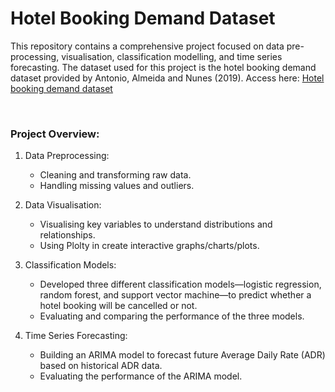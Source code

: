 # Hotel Booking Demand Dataset
This repository contains a comprehensive project focused on data pre-processing, visualisation, classification modelling, and time series forecasting. The dataset used for this project is the hotel booking demand dataset provided by Antonio, Almeida and Nunes (2019). Access here: [Hotel booking demand dataset](https://www.kaggle.com/datasets/jessemostipak/hotel-booking-demand/data)

<br>

### Project Overview:
1. Data Preprocessing:
   - Cleaning and transforming raw data.
    - Handling missing values and outliers.

2. Data Visualisation:
   - Visualising key variables to understand distributions and relationships.
   - Using Plolty in create interactive graphs/charts/plots.

3. Classification Models:
   - Developed three different classification models—logistic regression, random forest, and support vector machine—to predict whether a hotel booking will be cancelled or not.
   - Evaluating and comparing the performance of the three models.

4. Time Series Forecasting:
    - Building an ARIMA model to forecast future Average Daily Rate (ADR) based on historical ADR data.
    - Evaluating the performance of the ARIMA model.
